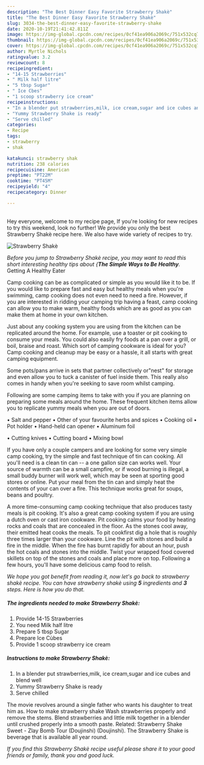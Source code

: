 ```yaml
---
description: "The Best Dinner Easy Favorite Strawberry Shakè"
title: "The Best Dinner Easy Favorite Strawberry Shakè"
slug: 3034-the-best-dinner-easy-favorite-strawberry-shake
date: 2020-10-19T21:41:42.811Z
image: https://img-global.cpcdn.com/recipes/0cf41ea906a2069c/751x532cq70/strawberry-shake-recipe-main-photo.jpg
thumbnail: https://img-global.cpcdn.com/recipes/0cf41ea906a2069c/751x532cq70/strawberry-shake-recipe-main-photo.jpg
cover: https://img-global.cpcdn.com/recipes/0cf41ea906a2069c/751x532cq70/strawberry-shake-recipe-main-photo.jpg
author: Myrtle Nichols
ratingvalue: 3.2
reviewcount: 8
recipeingredient:
- "14-15 Strawberries"
- " Milk half litre"
- "5 tbsp Sugar"
- " Ice Cbes"
- "1 scoop strawberry ice cream"
recipeinstructions:
- "In a blender put strawberries,milk, ice cream,sugar and ice cubes and blend well"
- "Yummy Strawberry Shake is ready"
- "Serve chilled"
categories:
- Recipe
tags:
- strawberry
- shak

katakunci: strawberry shak 
nutrition: 238 calories
recipecuisine: American
preptime: "PT22M"
cooktime: "PT45M"
recipeyield: "4"
recipecategory: Dinner

---
```

<br>
Hey everyone, welcome to my recipe page, If you're looking for new recipes to try this weekend, look no further! We provide you only the best Strawberry Shakè recipe here. We also have wide variety of recipes to try.
<br>


![Strawberry Shakè](https://img-global.cpcdn.com/recipes/0cf41ea906a2069c/751x532cq70/strawberry-shake-recipe-main-photo.jpg)

<i>Before you jump to Strawberry Shakè recipe, you may want to read this short interesting healthy tips about {<strong>The Simple Ways to Be Healthy</strong>.</i>
Getting A Healthy Eater

    
Camp cooking can be as complicated or simple as you would like it to be. If you would like to prepare fast and easy but healthy meals when you're swimming, camp cooking does not even need to need a fire. However, if you are interested in ridding your camping trip having a feast, camp cooking can allow you to make warm, healthy foods which are as good as you can make them at home in your own kitchen.

 Just about any cooking system you are using from the kitchen can be replicated around the home. For example, use a toaster or pit cooking to consume your meals. You could also easily fry foods at a pan over a grill, or boil, braise and roast. Which sort of camping cookware is ideal for you? Camp cooking and cleanup may be easy or a hassle, it all starts with great camping equipment.

Some pots/pans arrive in sets that partner collectively or"nest" for storage and even allow you to tuck a canister of fuel inside them. This really also comes in handy when you're seeking to save room whilst camping.

Following are some camping items to take with you if you are planning on preparing some meals around the home. These frequent kitchen items allow you to replicate yummy meals when you are out of doors.

• Salt and pepper
• Other of your favourite herbs and spices
• Cooking oil
• Pot holder
• Hand-held can opener
• Aluminum foil

• Cutting knives
• Cutting board
• Mixing bowl


If you have only a couple campers and are looking for some very simple camp cooking, try the simple and fast technique of tin can cooking. All you'll need is a clean tin can -- a one gallon size can works well. Your source of warmth can be a small campfire, or if wood burning is illegal, a small buddy burner will work well, which may be seen at sporting good stores or online. Put your meal from the tin can and simply heat the contents of your can over a fire.  This technique works great for soups, beans and poultry.

A more time-consuming camp cooking technique that also produces tasty meals is pit cooking.  It's also a great camp cooking system if you are using a dutch oven or cast iron cookware. Pit cooking calms your food by heating rocks and coals that are concealed in the floor. As the stones cool away, their emitted heat cooks the meals. To pit cookfirst dig a hole that is roughly three times larger than your cookware. Line the pit with stones and build a fire in the middle. When the fire has burnt rapidly for about an hour, push the hot coals and stones into the middle. Twist your wrapped food covered skillets on top of the stones and coals and place more on top. Following a few hours, you'll have some delicious camp food to relish.


<i>We hope you got benefit from reading it, now let's go back to strawberry shakè recipe. You can have strawberry shakè using <strong>5</strong> ingredients and <strong>3</strong> steps. Here is how you do that.
</i>

##### The ingredients needed to make Strawberry Shakè:

1. Provide 14-15 Strawberries
1. You need  Milk half litre
1. Prepare 5 tbsp Sugar
1. Prepare  Ice Cùbes
1. Provide 1 scoop strawberry ice cream


##### Instructions to make Strawberry Shakè:

1. In a blender put strawberries,milk, ice cream,sugar and ice cubes and blend well
1. Yummy Strawberry Shake is ready
1. Serve chilled


The movie revolves around a single father who wants his daughter to treat him as. How to make strawberry shake Wash strawberries properly and remove the stems. Blend strawberries and little milk together in a blender until crushed properly into a smooth paste. Related: Strawberry Shake Sweet - Zlay Bomb Tour (Doujinshi) (Doujinshi). The Strawberry Shake is beverage that is available all year round. 

<i>If you find this Strawberry Shakè recipe useful please share it to your good friends or family, thank you and good luck.</i>
